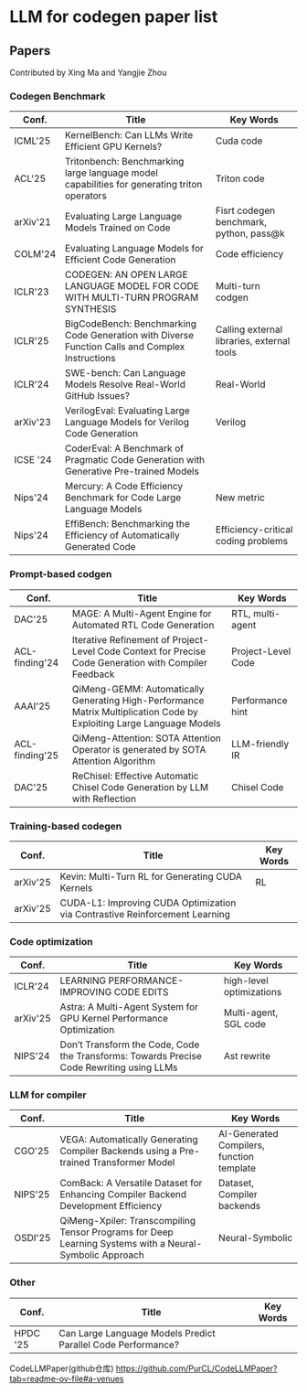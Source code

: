 # LLM for codegen paper list

Papers
------------------------

Contributed by Xing Ma and Yangjie Zhou 

### Codegen Benchmark

| Conf.    | **Title**                                                                                       | **Key Words**                              |
| -------- | ----------------------------------------------------------------------------------------------- | ------------------------------------------ |
| ICML'25  | KernelBench: Can LLMs Write Efficient GPU Kernels?                                              | Cuda code                                  |
| ACL'25   | Tritonbench: Benchmarking large language model capabilities for generating triton operators     | Triton code                                |
| arXiv'21 | Evaluating Large Language Models Trained on Code                                                | Fisrt codegen benchmark, python, pass@k    |
| COLM'24  | Evaluating Language Models for Efficient Code Generation                                        | Code efficiency                            |
| ICLR'23  | CODEGEN: AN OPEN LARGE LANGUAGE MODEL FOR CODE WITH MULTI-TURN PROGRAM SYNTHESIS                | Multi-turn codgen                          |
| ICLR'25  | BigCodeBench: Benchmarking Code Generation with Diverse Function Calls and Complex Instructions | Calling external libraries, external tools |
| ICLR'24  | SWE-bench: Can Language Models Resolve Real-World GitHub Issues?                                | Real-World                                 |
| arXiv'23 | VerilogEval: Evaluating Large Language Models for Verilog Code Generation                       | Verilog                                    |
| ICSE '24 | CoderEval: A Benchmark of Pragmatic Code Generation with Generative Pre-trained Models          |                                            |
| Nips'24  | Mercury: A Code Efficiency Benchmark for Code Large Language Models                             | New metric                                 |
| Nips'24 | EffiBench: Benchmarking the Efficiency of Automatically Generated Code          |  Efficiency-critical coding problems             |


### Prompt-based codgen
| Conf.          | **Title**                                                                                                             | **Key Words**      |
| -------------- | --------------------------------------------------------------------------------------------------------------------- | ------------------ |
| DAC'25         | MAGE: A Multi-Agent Engine for Automated RTL Code Generation                                                          | RTL, multi-agent   |
| ACL-finding'24 | Iterative Refinement of Project-Level Code Context for Precise Code Generation with Compiler Feedback                 | Project-Level Code |
| AAAI'25        | QiMeng-GEMM: Automatically Generating High-Performance Matrix Multiplication Code by Exploiting Large Language Models | Performance hint   |
| ACL-finding'25 | QiMeng-Attention: SOTA Attention Operator is generated by SOTA Attention Algorithm                                    | LLM-friendly IR    |
| DAC'25         | ReChisel: Effective Automatic Chisel Code Generation by LLM with Reflection                                           | Chisel Code        |



### Training-based codegen
| Conf.    | **Title**                                                                   | **Key Words** |
| -------- | --------------------------------------------------------------------------- | ------------- |
| arXiv'25 | Kevin: Multi-Turn RL for Generating CUDA Kernels                            | RL            |
| arXiv'25 | CUDA-L1: Improving CUDA Optimization via Contrastive Reinforcement Learning |               |



### Code optimization
| Conf.    | **Title**                                                                                | **Key Words**            |
| -------- | ---------------------------------------------------------------------------------------- | ------------------------ |
| ICLR'24  | LEARNING PERFORMANCE-IMPROVING CODE EDITS                                                | high-level optimizations |
| arXiv'25 | Astra: A Multi-Agent System for GPU Kernel Performance Optimization                      | Multi-agent, SGL code    |
| NIPS'24  | Don’t Transform the Code, Code the Transforms: Towards Precise Code Rewriting using LLMs | Ast rewrite              |



### LLM for compiler
| Conf.   | **Title**                                                                              | **Key Words**                             |
| ------- | -------------------------------------------------------------------------------------- | ----------------------------------------- |
| CGO'25 | VEGA: Automatically Generating Compiler Backends using a Pre-trained Transformer Model | AI-Generated Compilers, function template |
| NIPS'25 | ComBack: A Versatile Dataset for Enhancing Compiler Backend Development Efficiency     | Dataset, Compiler backends                |
| OSDI'25        |  QiMeng-Xpiler: Transcompiling Tensor Programs for Deep Learning Systems with a Neural-Symbolic Approach    | Neural-Symbolic              |


### Other
| Conf.    | **Title**                                                    | **Key Words** |
| -------- | ------------------------------------------------------------ | ------------- |
| HPDC '25 | Can Large Language Models Predict Parallel Code Performance? |               |

CodeLLMPaper(github仓库)
https://github.com/PurCL/CodeLLMPaper?tab=readme-ov-file#a-venues
